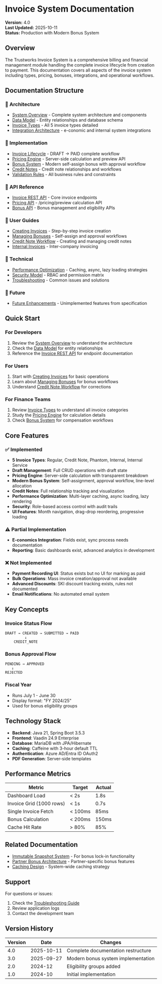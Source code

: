 # Invoice System Documentation

**Version:** 4.0  
**Last Updated:** 2025-10-11  
**Status:** Production with Modern Bonus System

## Overview

The Trustworks Invoice System is a comprehensive billing and financial management module handling the complete invoice lifecycle from creation to payment. This documentation covers all aspects of the invoice system including types, pricing, bonuses, integrations, and operational workflows.

## Documentation Structure

### 📁 Architecture
- [System Overview](architecture/system-overview.md) - Complete system architecture and components
- [Data Model](architecture/data-model.md) - Entity relationships and database schema
- [Invoice Types](architecture/invoice-types.md) - All 5 invoice types detailed
- [Integration Architecture](architecture/integration-architecture.md) - e-conomic and internal system integrations

### 📁 Implementation
- [Invoice Lifecycle](implementation/invoice-lifecycle.md) - DRAFT → PAID complete workflow
- [Pricing Engine](implementation/pricing-engine.md) - Server-side calculation and preview API
- [Bonus System](implementation/bonus-system.md) - Modern self-assign bonus with approval workflow
- [Credit Notes](implementation/credit-notes.md) - Credit note relationships and workflows
- [Validation Rules](implementation/validation-rules.md) - All business rules and constraints

### 📁 API Reference
- [Invoice REST API](api/invoice-rest-api.md) - Core invoice endpoints
- [Pricing API](api/pricing-api.md) - /pricing/preview calculation API
- [Bonus API](api/bonus-api.md) - Bonus management and eligibility APIs

### 📁 User Guides
- [Creating Invoices](user-guides/creating-invoices.md) - Step-by-step invoice creation
- [Managing Bonuses](user-guides/managing-bonuses.md) - Self-assign and approval workflows
- [Credit Note Workflow](user-guides/credit-note-workflow.md) - Creating and managing credit notes
- [Internal Invoices](user-guides/internal-invoices.md) - Inter-company invoicing

### 📁 Technical
- [Performance Optimization](technical/performance-optimization.md) - Caching, async, lazy loading strategies
- [Security Model](technical/security-model.md) - RBAC and permission matrix
- [Troubleshooting](technical/troubleshooting.md) - Common issues and solutions

### 📁 Future
- [Future Enhancements](future-enhancements.md) - Unimplemented features from specification

## Quick Start

### For Developers
1. Review the [System Overview](architecture/system-overview.md) to understand the architecture
2. Check the [Data Model](architecture/data-model.md) for entity relationships
3. Reference the [Invoice REST API](api/invoice-rest-api.md) for endpoint documentation

### For Users
1. Start with [Creating Invoices](user-guides/creating-invoices.md) for basic operations
2. Learn about [Managing Bonuses](user-guides/managing-bonuses.md) for bonus workflows
3. Understand [Credit Note Workflow](user-guides/credit-note-workflow.md) for corrections

### For Finance Teams
1. Review [Invoice Types](architecture/invoice-types.md) to understand all invoice categories
2. Study the [Pricing Engine](implementation/pricing-engine.md) for calculation details
3. Check [Bonus System](implementation/bonus-system.md) for compensation workflows

## Core Features

### ✅ Implemented
- **5 Invoice Types**: Regular, Credit Note, Phantom, Internal, Internal Service
- **Draft Management**: Full CRUD operations with draft state
- **Pricing Engine**: Server-side calculation with transparent breakdown
- **Modern Bonus System**: Self-assignment, approval workflow, line-level allocation
- **Credit Notes**: Full relationship tracking and visualization
- **Performance Optimization**: Multi-layer caching, async loading, lazy rendering
- **Security**: Role-based access control with audit trails
- **UI Features**: Month navigation, drag-drop reordering, progressive loading

### ⚠️ Partial Implementation
- **E-conomics Integration**: Fields exist, sync process needs documentation
- **Reporting**: Basic dashboards exist, advanced analytics in development

### ❌ Not Implemented
- **Payment Recording UI**: Status exists but no UI for marking as paid
- **Bulk Operations**: Mass invoice creation/approval not available
- **Advanced Discounts**: SKI discount tracking exists, rules not documented
- **Email Notifications**: No automated email system

## Key Concepts

### Invoice Status Flow
```
DRAFT → CREATED → SUBMITTED → PAID
         ↓
    CREDIT_NOTE
```

### Bonus Approval Flow
```
PENDING → APPROVED
   ↓
REJECTED
```

### Fiscal Year
- Runs July 1 - June 30
- Display format: "FY 2024/25"
- Used for bonus eligibility groups

## Technology Stack

- **Backend**: Java 21, Spring Boot 3.5.3
- **Frontend**: Vaadin 24.9 Enterprise
- **Database**: MariaDB with JPA/Hibernate
- **Caching**: Caffeine with 3-hour default TTL
- **Authentication**: Azure AD/Entra ID OAuth2
- **PDF Generation**: Server-side templates

## Performance Metrics

| Metric | Target | Actual |
|--------|--------|--------|
| Dashboard Load | < 2s | 1.8s |
| Invoice Grid (1000 rows) | < 1s | 0.7s |
| Single Invoice Fetch | < 100ms | 85ms |
| Bonus Calculation | < 200ms | 150ms |
| Cache Hit Rate | > 80% | 85% |

## Related Documentation

- [Immutable Snapshot System](../immutable-snapshot-system.md) - For bonus lock-in functionality
- [Partner Bonus Architecture](../bonus/PARTNER_BONUS_SNAPSHOT_GUIDE.md) - Partner-specific bonus features
- [Caching Design](../wiring/caching-design.md) - System-wide caching strategy

## Support

For questions or issues:
1. Check the [Troubleshooting Guide](technical/troubleshooting.md)
2. Review application logs
3. Contact the development team

## Version History

| Version | Date | Changes |
|---------|------|---------|
| 4.0 | 2025-10-11 | Complete documentation restructure |
| 3.0 | 2025-09-27 | Modern bonus system implementation |
| 2.0 | 2024-12 | Eligibility groups added |
| 1.0 | 2024-10 | Initial implementation |
